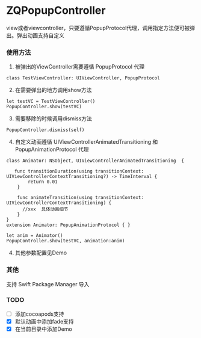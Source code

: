 # ZQPopupController

view或者viewcontroller，只要遵循PopupProtocol代理，调用指定方法便可被弹出。弹出动画支持自定义


### 使用方法

1. 被弹出的ViewController需要遵循 PopupProtocol 代理

```
class TestViewController: UIViewController, PopupProtocol 
```

2. 在需要弹出的地方调用show方法

```
let testVC = TestViewController()
PopupController.show(testVC)
```

3. 需要移除的时候调用dismiss方法

```
PopupController.dismiss(self)
```

4. 自定义动画遵循 UIViewControllerAnimatedTransitioning 和 PopupAnimationProtocol 代理

```
class Animator: NSObject, UIViewControllerAnimatedTransitioning  {
    
   func transitionDuration(using transitionContext: UIViewControllerContextTransitioning?) -> TimeInterval {
        return 0.01
    }
    
    func animateTransition(using transitionContext: UIViewControllerContextTransitioning) {
      //xxx  具体动画细节
    }
}
extension Animator: PopupAnimationProtocol { }

let anim = Animator()
PopupController.show(testVC, animation:anim)

```

4. 其他参数配置见Demo


### 其他

支持 Swift Package Manager 导入


### TODO

- [ ] 添加cocoapods支持
- [x] 默认动画中添加fade支持
- [x] 在当前目录中添加Demo 
